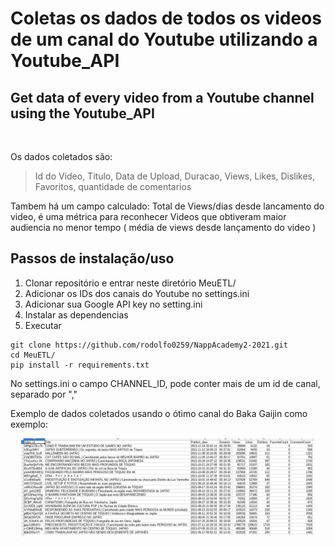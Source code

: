 # Coletas os dados de todos os videos de um canal do Youtube utilizando a Youtube_API
## Get data of every video from a Youtube channel using the Youtube_API

<br>

Os dados coletados são:

> Id do Video, Titulo, Data de Upload, Duracao, Views, Likes, Dislikes, Favoritos, quantidade de comentarios

Tambem há um campo calculado: Total de Views/dias desde lancamento do video, é uma métrica para reconhecer Videos que obtiveram maior audiencia no menor tempo ( média de views desde lançamento do video )


## **Passos de instalação/uso**

1. Clonar repositório e entrar neste diretório MeuETL/
2. Adicionar os IDs dos canais do Youtube no settings.ini
3. Adicionar sua Google API key no setting.ini
4. Instalar as dependencias
5. Executar

```
git clone https://github.com/rodolfo0259/NappAcademy2-2021.git
cd MeuETL/
pip install -r requirements.txt 
```

No settings.ini o campo CHANNEL_ID, pode conter mais de um id de canal, separado por ","

Exemplo de dados coletados usando o ótimo canal do Baka Gaijin como exemplo:

<p align="center">
  <img width="470" src="imgs/BakaGaijin_videos_YT_API.png">
</p>